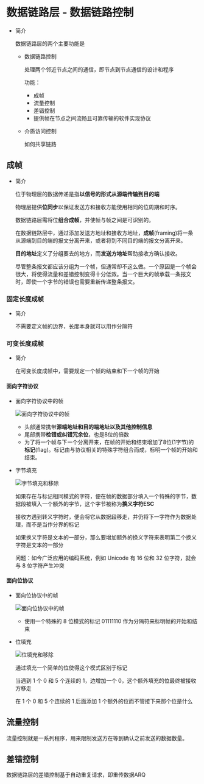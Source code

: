 # 数据链路层 - 数据链路控制

- 简介

  数据链路层的两个主要功能是

  + 数据链路控制

    处理两个邻近节点之间的通信，即节点到节点通信的设计和程序

    功能：

    * 成帧
    * 流量控制
    * 差错控制
    * 提供帧在节点之间流畅且可靠传输的软件实现协议

  + 介质访问控制

    如何共享链路

## 成帧

- 简介

  位于物理层的数据传递是指**以信号的形式从源端传输到目的端**

  物理层提供**位同步**以保证发送方和接收方能使用相同的位周期和时序。

  数据链路层需将位**组合成帧**，并使帧与帧之间是可识别的。

  在数据链路层中，通过添加发送方地址和接收方地址，**成帧**(framing)将一条从源端到目的端的报文分离开来，或者将到不同目的端的报文分离开来。

  **目的地址**定义了分组要去的地方，而**发送方地址**帮助接收方确认接收。

  尽管整条报文都应该分组为一个帧，但通常却不这么做。一个原因是一个帧会很大，将使得流量和差错控制变得十分低效。当一个巨大的帧承载一条报文时，即使一个字节的错误也需要重新传递整条报文。

### 固定长度成帧

- 简介

  不需要定义帧的边界，长度本身就可以用作分隔符

### 可变长度成帧

- 简介

  在可变长度成帧中，需要规定一个帧的结束和下一个帧的开始

#### 面向字符协议

- 面向字符协议中的帧

  ![面向字符协议中的帧](https://gitee.com/twilight_h_1184651848/pic-go-img/raw/master/computerNetworks/dataLinkControl/20201224234904.png)

  + 头部通常携带**源端地址和目的端地址以及其他控制信息**
  + 尾部携带**检错或纠错冗余位**，也是8位的倍数
  + 为了将一个帧与下ー个分离开来，在帧的开始和结束增加了8位(1字节)的**标记**(flag)。标记由与协议相关的特殊字符组合而成，标明一个帧的开始和结束。

- 字节填充

  ![字节填充和移除](https://gitee.com/twilight_h_1184651848/pic-go-img/raw/master/computerNetworks/dataLinkControl/20201225001951.png)

  如果存在与标记相同模式的字符，便在帧的数据部分填入一个特殊的字节，数据段被填入一个额外的字节，这个字节被称为**换义字符ESC**

  接收方遇到转义字符时，便会将它从数据段移走，并仍将下一字符作为数据处理，而不是当作分界的标记

  如果换义字符是文本的一部分，那么要增加额外的换义字符来表明第二个换义字符是文本的一部分

  问题：如今广泛应用的编码系统，例如 Unicode 有 16 位和 32 位字符，就会与 8 位字符产生冲突

#### 面向位协议

- 面向位协议中的帧

  ![面向位协议中的帧](https://gitee.com/twilight_h_1184651848/pic-go-img/raw/master/computerNetworks/dataLinkControl/20201225002504.png)

  + 使用一个特殊的 8 位模式的标记 01111110 作为分隔符来标明帧的开始和结束

- 位填充

  ![位填充和移除](https://gitee.com/twilight_h_1184651848/pic-go-img/raw/master/computerNetworks/dataLinkControl/20201225002937.png)

  通过填充一个简单的位使得这个模式区别于标记

  当遇到 1 个 0 和 5 个连续的 1，边增加一个 0，这个额外填充的位最终被接收方移走

  在 1 个 0 和 5 个连续的 1 后面添加 1 个额外的位而不管接下来那个位是什么

## 流量控制

流量控制就是一系列程序，用来限制发送方在等到确认之前发送的数据数量。

## 差错控制

数据链路层的差错控制基于自动重复请求，即重传数据ARQ